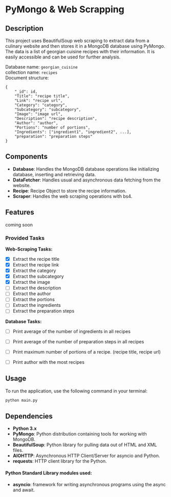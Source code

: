 # PyMongo & Web Scrapping

## Description
This project uses BeautifulSoup web scraping to extract data from a culinary website and then stores it in a
MongoDB database using PyMongo. The data is a list of georgian cuisine recipes with their information. It
is easily accessible and can be used for further analysis. <br>

Database name: `georgian_cuisine` <br>
collection name: `recipes` <br>
Document structure: <br>
```
{
    "_id": id,
    "Title": "recipe title",
    "Link": "recipe url",
    "Category": "category",
    "Subcategory": "subcategory",
    "Image": "image url",
    "Description": "recipe description",
    "Author": "author",
    "Portions": "number of portions",
    "Ingredients": ["ingredient1", "ingredient2", ...],    
    "preparation": "preparation steps"
}
```

## Components
* **Database**: Handles the MongoDB database operations like initializing database, inserting and retrieving data. 
* **DataFetcher**: Handles usual and asynchronous data fetching from the website.
* **Recipe**: Recipe Object to store the recipe information.
* **Scraper**: Handles the web scraping operations with bs4.


## **Features** ##
coming soon

### Provided Tasks
**Web-Scraping Tasks:**
- [x] Extract the recipe title
- [x] Extract the recipe link
- [x] Extract the category
- [x] Extract the subcategory
- [x] Extract the image
- [ ] Extract the description
- [ ] Extract the author
- [ ] Extract the portions
- [ ] Extract the ingredients
- [ ] Extract the preparation steps

**Database Tasks:**
- [ ] Print average of the number of ingredients in all recipes
- [ ] Print average of the number of preparation steps in all recipes
- [ ] Print maximum number of portions of a recipe. (recipe title, recipe url)
- [ ] Print author with the most recipes


## Usage
To run the application, use the following command in your terminal:
```bash
python main.py
```

## Dependencies
* **Python 3.x**
* **PyMongo**: Python distribution containing tools for working with MongoDB.
* **BeautifulSoup**: Python library for pulling data out of HTML and XML files.
* **AIOHTTP**: Asynchronous HTTP Client/Server for asyncio and Python.
* **requests**: HTTP client library for the Python.


#### Python Standard Library modules used:
* **asyncio**: framework for writing asynchronous programs using the async and await.


